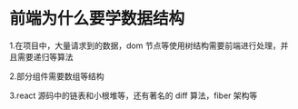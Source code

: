 # 前端为什么要学数据结构

1.在项目中，大量请求到的数据，dom 节点等使用树结构需要前端进行处理，并且需要递归等算法

2.部分组件需要数组等结构

3.react 源码中的链表和小根堆等，还有著名的 diff 算法，fiber 架构等
